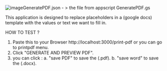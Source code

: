 ![image](https://github.com/user-attachments/assets/77e28bed-bbe2-434e-a0bd-c284c3b1af6c)GeneratePDF.json - > the file from appscript GeneratePDF.gs

This application is designed to replace placeholders in a (google docs) template with the values or text we want to fill in.

HOW TO TEST  ?
1. Paste this to your Browser http://localhost:3000/print-pdf or you can go to printpdf menu.
2. Click "GENERATE AND PREVIEW PDF".
3. you can click :
      a. "save PDF" to save the (.pdf).
      b. "save word" to save the (.docx).
